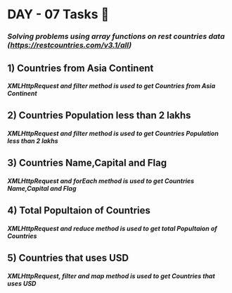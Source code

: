 # DAY - 07 Tasks 🌟

### *Solving problems using array functions on rest countries data (https://restcountries.com/v3.1/all)*

##  1) Countries from Asia Continent

#### *XMLHttpRequest and filter method is used to get Countries from Asia Continent*

##  2) Countries Population less than 2 lakhs

#### *XMLHttpRequest and filter method is used to get Countries Population less than 2 lakhs*

##  3) Countries Name,Capital and Flag

#### *XMLHttpRequest and forEach method is used to get Countries Name,Capital and Flag*

##  4) Total Popultaion of Countries

#### *XMLHttpRequest and reduce method is used to get total Popultaion of Countries*

##  5) Countries that uses USD

#### *XMLHttpRequest, filter and map method is used to get Countries that uses USD*

